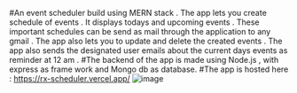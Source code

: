 #An event scheduler build using MERN stack . 
The app lets you create schedule of events . It displays todays and upcoming events . These important schedules can be send as mail through the application to any gmail . The app also lets you to update and delete the created events . The app also sends the designated user emails about the current days events as reminder at 12 am . 
#The backend of the app is made using Node.js , with express as frame work and Mongo db as database.
#The app is hosted here : https://rx-scheduler.vercel.app/
![image](https://user-images.githubusercontent.com/84636207/194613787-78e04f0a-c94b-45ff-86b5-ca389c551fd1.png)
